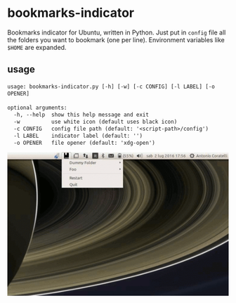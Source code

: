 # bookmarks-indicator
Bookmarks indicator for Ubuntu, written in Python.
Just put in `config` file all the folders you want to bookmark (one per line).
Environment variables like `$HOME` are expanded.

## usage
```
usage: bookmarks-indicator.py [-h] [-w] [-c CONFIG] [-l LABEL] [-o OPENER]

optional arguments:
  -h, --help  show this help message and exit
  -w          use white icon (default uses black icon)
  -c CONFIG   config file path (default: '<script-path>/config')
  -l LABEL    indicator label (default: '')
  -o OPENER   file opener (default: 'xdg-open')
```

![example](https://raw.githubusercontent.com/antoniocoratelli/bookmarks-indicator/master/res/animation.gif)
